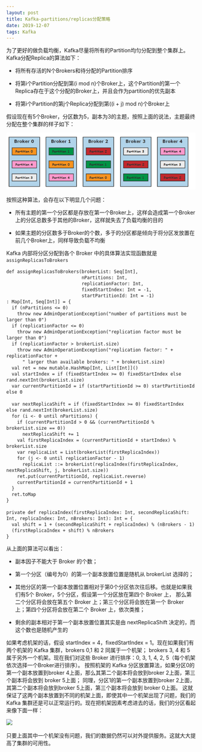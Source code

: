 ```yaml
---
layout: post
title: Kafka-partitions/replicas分配策略
date: 2019-12-07
tags: Kafka
---
```


为了更好的做负载均衡，Kafka尽量将所有的Partition均匀分配到整个集群上。Kafka分配Replica的算法如下：

+ 将所有存活的N个Brokers和待分配的Partition排序

+ 将第i个Partition分配到第(i mod n)个Broker上，这个Partition的第一个Replica存在于这个分配的Broker上，并且会作为partition的优先副本

+ 将第i个Partition的第j个Replica分配到第((i + j) mod n)个Broker上

假设现在有5个Broker，分区数为5，副本为3的主题，按照上面的说法，主题最终分配在整个集群的样子如下：

![](/images/posts/kafka/a3.png)

按照这种算法，会存在以下明显几个问题：

+ 所有主题的第一个分区都是存放在第一个Broker上，这样会造成第一个Broker上的分区总数多于其他的Broker，这样就失去了负载均衡的目的

+ 如果主题的分区数多于Broker的个数，多于的分区都是倾向于将分区发放置在前几个Broker上，同样导致负载不均衡

Kafka 内部将分区分配到各个 Broker 中的具体算法实现函数就是```assignReplicasToBrokers```

```
def assignReplicasToBrokers(brokerList: Seq[Int],
                            nPartitions: Int,
                            replicationFactor: Int,
                            fixedStartIndex: Int = -1,
                            startPartitionId: Int = -1)
: Map[Int, Seq[Int]] = {
  if (nPartitions <= 0)
    throw new AdminOperationException("number of partitions must be larger than 0")
  if (replicationFactor <= 0)
    throw new AdminOperationException("replication factor must be larger than 0")
  if (replicationFactor > brokerList.size)
    throw new AdminOperationException("replication factor: " + replicationFactor +
      " larger than available brokers: " + brokerList.size)
  val ret = new mutable.HashMap[Int, List[Int]]()
  val startIndex = if (fixedStartIndex >= 0) fixedStartIndex else rand.nextInt(brokerList.size)
  var currentPartitionId = if (startPartitionId >= 0) startPartitionId else 0
 
  var nextReplicaShift = if (fixedStartIndex >= 0) fixedStartIndex else rand.nextInt(brokerList.size)
  for (i <- 0 until nPartitions) {
    if (currentPartitionId > 0 && (currentPartitionId % brokerList.size == 0))
      nextReplicaShift += 1
    val firstReplicaIndex = (currentPartitionId + startIndex) % brokerList.size
    var replicaList = List(brokerList(firstReplicaIndex))
    for (j <- 0 until replicationFactor - 1)
      replicaList ::= brokerList(replicaIndex(firstReplicaIndex, nextReplicaShift, j, brokerList.size))
    ret.put(currentPartitionId, replicaList.reverse)
    currentPartitionId = currentPartitionId + 1
  }
  ret.toMap
}
 
private def replicaIndex(firstReplicaIndex: Int, secondReplicaShift: Int, replicaIndex: Int, nBrokers: Int): Int = {
  val shift = 1 + (secondReplicaShift + replicaIndex) % (nBrokers - 1)
  (firstReplicaIndex + shift) % nBrokers
}
```

从上面的算法可以看出：

+ 副本因子不能大于 Broker 的个数；

+ 第一个分区（编号为0）的第一个副本放置位置是随机从 brokerList 选择的；

+ 其他分区的第一个副本放置位置相对于第0个分区依次往后移。也就是如果我们有5个 Broker，5个分区，假设第一个分区放在第四个 Broker 上，
那么第二个分区将会放在第五个 Broker 上；第三个分区将会放在第一个 Broker 上；第四个分区将会放在第二个 Broker 上，依次类推；

+ 剩余的副本相对于第一个副本放置位置其实是由 nextReplicaShift 决定的，而这个数也是随机产生的

如果考虑机架的话，假设 startIndex = 4，fixedStartIndex = 1。现在如果我们有两个机架的 Kafka 集群，brokers 0,1 和 2 同属于一个机架；
brokers 3, 4 和 5 属于另外一个机架。现在我们对这些 Broker 进行排序：0, 3, 1, 4, 2, 5（每个机架依次选择一个Broker进行排序）。
按照机架的 Kafka 分区放置算法，如果分区0的第一个副本放置到broker 4上面，那么其第二个副本将会放到broker 2上面，第三个副本将会放到 broker 5上面；
同理，分区1的第一个副本放置到broker 2上面，其第二个副本将会放到broker 5上面，第三个副本将会放到 broker 0上面。
这就保证了这两个副本放置到不同的机架上面，即使其中一个机架出现了问题，我们的 Kafka 集群还是可以正常运行的。现在把机架因素考虑进去的话，我们的分区看起来像下面一样：

![](/images/posts/kafka/a4.png)

只要上面其中一个机架没有问题，我们的数据仍然可以对外提供服务。这就大大提高了集群的可用性。
